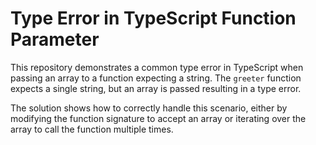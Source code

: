 # Type Error in TypeScript Function Parameter

This repository demonstrates a common type error in TypeScript when passing an array to a function expecting a string.  The `greeter` function expects a single string, but an array is passed resulting in a type error.

The solution shows how to correctly handle this scenario, either by modifying the function signature to accept an array or iterating over the array to call the function multiple times.